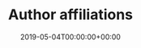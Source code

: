 ---
title: 'Author affiliations'
field: 'cg.contributor.affiliation'
slug: 'cg-contributor-affiliation'
description: 'The full name of the institutions that the contributor(s) work for (enter each individually).'
required: False
vocabulary: 'cg-contributor-affiliation.txt'
date: '2019-05-04T00:00:00+00:00'
---